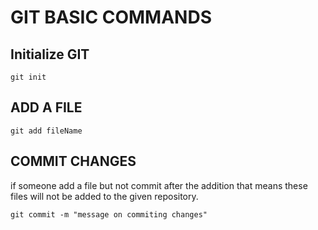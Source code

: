 # GIT BASIC COMMANDS

## Initialize GIT
```
git init
```
## ADD A FILE 
```
git add fileName
```

## COMMIT CHANGES

if someone add a file but not commit after the addition that means these files will not be added to the given repository.
```
git commit -m "message on commiting changes"
```


